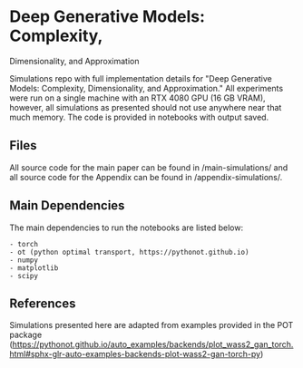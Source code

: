 # Deep Generative Models: Complexity,
Dimensionality, and Approximation

Simulations repo with full implementation details for "Deep Generative Models: Complexity,
Dimensionality, and Approximation." All experiments were run on a single machine with an RTX 4080 GPU (16 GB VRAM), however, all simulations as presented should not use anywhere near that much memory. The code is provided in notebooks with output saved.  

## Files
All source code for the main paper can be found in /main-simulations/ and all source code for the Appendix can be found in /appendix-simulations/. 


## Main Dependencies 
The main dependencies to run the notebooks are listed below:

    - torch
    - ot (python optimal transport, https://pythonot.github.io) 
    - numpy
    - matplotlib
    - scipy

## References

Simulations presented here are adapted from examples provided in the POT package (https://pythonot.github.io/auto_examples/backends/plot_wass2_gan_torch.html#sphx-glr-auto-examples-backends-plot-wass2-gan-torch-py) 
